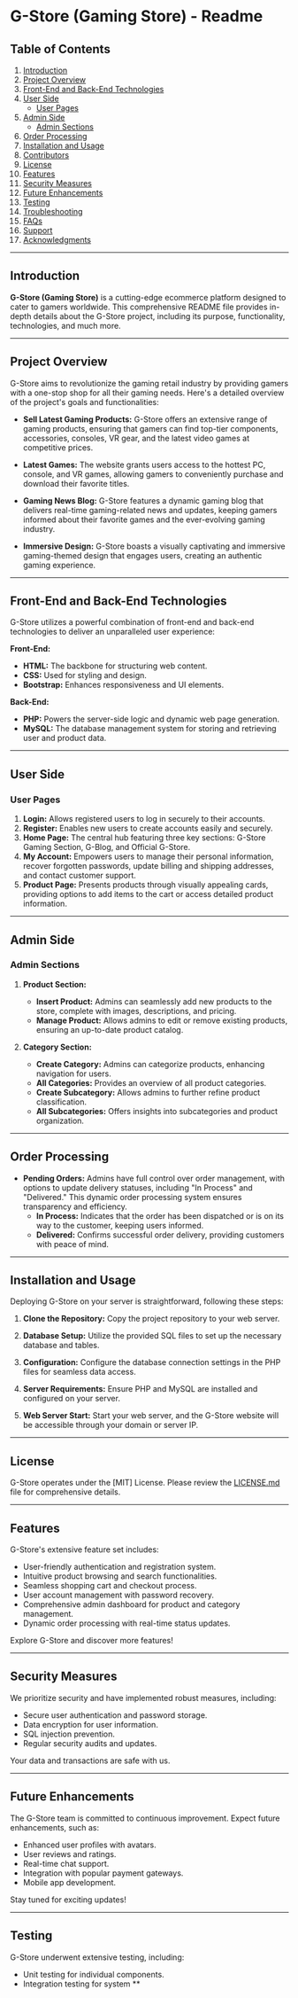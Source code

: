 # G-Store (Gaming Store) - Readme

## Table of Contents

1. [Introduction](#introduction)
2. [Project Overview](#project-overview)
3. [Front-End and Back-End Technologies](#front-end-and-back-end-technologies)
4. [User Side](#user-side)
    - [User Pages](#user-pages)
5. [Admin Side](#admin-side)
    - [Admin Sections](#admin-sections)
6. [Order Processing](#order-processing)
7. [Installation and Usage](#installation-and-usage)
8. [Contributors](#contributors)
9. [License](#license)
10. [Features](#features)
11. [Security Measures](#security-measures)
12. [Future Enhancements](#future-enhancements)
13. [Testing](#testing)
14. [Troubleshooting](#troubleshooting)
15. [FAQs](#faqs)
16. [Support](#support)
17. [Acknowledgments](#acknowledgments)

---

## Introduction

**G-Store (Gaming Store)** is a cutting-edge ecommerce platform designed to cater to gamers worldwide. This comprehensive README file provides in-depth details about the G-Store project, including its purpose, functionality, technologies, and much more.


---

## Project Overview

G-Store aims to revolutionize the gaming retail industry by providing gamers with a one-stop shop for all their gaming needs. Here's a detailed overview of the project's goals and functionalities:

- **Sell Latest Gaming Products:** G-Store offers an extensive range of gaming products, ensuring that gamers can find top-tier components, accessories, consoles, VR gear, and the latest video games at competitive prices.

- **Latest Games:** The website grants users access to the hottest PC, console, and VR games, allowing gamers to conveniently purchase and download their favorite titles.

- **Gaming News Blog:** G-Store features a dynamic gaming blog that delivers real-time gaming-related news and updates, keeping gamers informed about their favorite games and the ever-evolving gaming industry.

- **Immersive Design:** G-Store boasts a visually captivating and immersive gaming-themed design that engages users, creating an authentic gaming experience.


---

## Front-End and Back-End Technologies

G-Store utilizes a powerful combination of front-end and back-end technologies to deliver an unparalleled user experience:

**Front-End:**
- **HTML:** The backbone for structuring web content.
- **CSS:** Used for styling and design.
- **Bootstrap:** Enhances responsiveness and UI elements.

**Back-End:**
- **PHP:** Powers the server-side logic and dynamic web page generation.
- **MySQL:** The database management system for storing and retrieving user and product data.


---

## User Side

### User Pages

1. **Login:** Allows registered users to log in securely to their accounts.
2. **Register:** Enables new users to create accounts easily and securely.
3. **Home Page:** The central hub featuring three key sections: G-Store Gaming Section, G-Blog, and Official G-Store.
4. **My Account:** Empowers users to manage their personal information, recover forgotten passwords, update billing and shipping addresses, and contact customer support.
5. **Product Page:** Presents products through visually appealing cards, providing options to add items to the cart or access detailed product information.


---

## Admin Side

### Admin Sections

1. **Product Section:**
    - **Insert Product:** Admins can seamlessly add new products to the store, complete with images, descriptions, and pricing.
    - **Manage Product:** Allows admins to edit or remove existing products, ensuring an up-to-date product catalog.

2. **Category Section:**
    - **Create Category:** Admins can categorize products, enhancing navigation for users.
    - **All Categories:** Provides an overview of all product categories.
    - **Create Subcategory:** Allows admins to further refine product classification.
    - **All Subcategories:** Offers insights into subcategories and product organization.

---

## Order Processing

- **Pending Orders:** Admins have full control over order management, with options to update delivery statuses, including "In Process" and "Delivered." This dynamic order processing system ensures transparency and efficiency.
    - **In Process:** Indicates that the order has been dispatched or is on its way to the customer, keeping users informed.
    - **Delivered:** Confirms successful order delivery, providing customers with peace of mind.


---

## Installation and Usage

Deploying G-Store on your server is straightforward, following these steps:

1. **Clone the Repository:** Copy the project repository to your web server.

2. **Database Setup:** Utilize the provided SQL files to set up the necessary database and tables. 

3. **Configuration:** Configure the database connection settings in the PHP files for seamless data access.

4. **Server Requirements:** Ensure PHP and MySQL are installed and configured on your server.

5. **Web Server Start:** Start your web server, and the G-Store website will be accessible through your domain or server IP.

---

## License

G-Store operates under the [MIT] License. Please review the [LICENSE.md](LICENSE) file for comprehensive details.


---

## Features

G-Store's extensive feature set includes:

- User-friendly authentication and registration system.
- Intuitive product browsing and search functionalities.
- Seamless shopping cart and checkout process.
- User account management with password recovery.
- Comprehensive admin dashboard for product and category management.
- Dynamic order processing with real-time status updates.

Explore G-Store and discover more features!

---

## Security Measures

We prioritize security and have implemented robust measures, including:

- Secure user authentication and password storage.
- Data encryption for user information.
- SQL injection prevention.
- Regular security audits and updates.

Your data and transactions are safe with us.

---

## Future Enhancements

The G-Store team is committed to continuous improvement. Expect future enhancements, such as:

- Enhanced user profiles with avatars.
- User reviews and ratings.
- Real-time chat support.
- Integration with popular payment gateways.
- Mobile app development.

Stay tuned for exciting updates!

---

## Testing

G-Store underwent extensive testing, including:

- Unit testing for individual components.
- Integration testing for system
**
